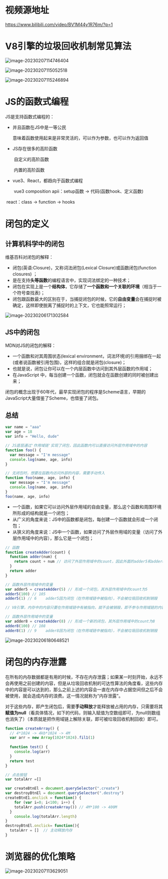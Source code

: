 # 视频源地址

https://www.bilibili.com/video/BV1M44y1R76m/?p=1

# V8引擎的垃圾回收机制常见算法

![image-20230207114746404](js闭包.assets/image-20230207114746404.png)

![image-20230207115052518](js闭包.assets/image-20230207115052518.png)

![image-20230207115246894](js闭包.assets/image-20230207115246894.png)

# JS的函数式编程

JS是支持函数式编程的：

- 并且函数在JS中是一等公民

  ​	意味着函数使用起来是非常灵活的，可以作为参数，也可以作为返回值

- JS存在很多的高阶函数

  ​	自定义的高阶函数

  ​	内置的高阶函数

- vue3、React，都趋向于函数式编程

  ​	vue3 composition apii：setup函数 -> 代码(函数hook、定义函数)

​			react：class -> function -> hooks

# 闭包的定义

## 计算机科学中的闭包

维基百科对闭包的解释：

- 闭包(英语:Closure)，又称词法闭包(Lexical Closure)或函数闭包(function closures) ；
- 是在支持**头等函数**的编程语言中，实现词法绑定的一种技术；
- 闭包在实现上是一个**结构体**，它存储了**一个函数和一个关联的环境**（相当于一个符号查找表)；
- 闭包跟函数最大的区别在于，当捕捉闭包的时候，它的**自由变量**会在捕捉时被确定，这样即使脱离了捕捉时的上下文，它也能照常运行；

![image-20230206171302584](js闭包.assets/image-20230206171302584.png)

## JS中的闭包

MDN对JS的闭包的解释：

- 一个函数和对其周围状态(lexical environment，词法环境)的引用捆绑在一起(或者说函数被引用包围)，这样的组合就是闭包(closure)；
- 也就是说，闭包让你可以在一个内层函数中访问到其外层函数的作用域；
- 在JavaScript 中，每当创建一个函数，闭包就会在函数创建的同时被创建出来；

闭包的概念出现于60年代，最早实现闭包的程序是Scheme语言，早期的JavaScript大量借鉴了Scheme，也借鉴了闭包。

## 总结

```javascript
var name = "aaa"
var age = 18
var info = "Hello, dude"

// JS底层通过'作用域链'实现了闭包，因此函数内可以直接访问外层作用域中的内容
function foo() {
  var message = "I'm message"
  console.log(name, age, info)
}

// 无闭包时，想要在函数内访问外部的内容，需要手动传入
function foo(name, age, info) {
  var message = "I'm message"
  console.log(name, age, info)
}
foo(name, age, info)
```

- 一个函数，如果它可以访问外层作用域的自由变量，那么这个函数和周围环境所形成的结构就是一个闭包；
- 从广义的角度来说：JS中的函数都是闭包，每创建一个函数就会形成一个闭包；
- 从狭义的角度来说：JS中一个函数，如果访问了外层作用域的变量（访问了外层作用域中的内容），那么它是一个闭包；

```javascript
// 函数
function createAdder(count) {
  function adder(num) {
    return count + num // 访问了外层作用域中的count，因此外面的adder5和adder8都不会销毁
  }
  return adder
}

// 函数外层作用域中的变量
var adder5 = createAdder(5) // 形成一个闭包，其外层作用域中的count为5
adder5(100) // 105
adder5(1) // 6    adder5因为闭包（在作用域链中被指向），不会被垃圾回收机制销毁

// V8引擎，内存中的内容只要在作用域链中有被指向，就不会被销毁，即不参与作用域链的内容才会被销毁

// 函数外层作用域中的变量
var adder8 = createAdder(8) // 形成一个新的闭包，其外层作用域中的count为8
adder8(100) // 108
adder8(1) // 9    adder8因为闭包（在作用域链中被指向），不会被垃圾回收机制销毁
```

![image-20230206180648521](js闭包.assets/image-20230206180648521.png)

# 闭包的内存泄露

在所有的内存数据都是有用的时候，不存在内存泄露；如果某一时刻开始，永远不会再使用之前创建的内容，但是从垃圾回收机制的可达性算法的角度看，这些内存中的内容是可以达到的，那么之前上述的内容会一直在内存中占据空间但之后不会被使用，就会造成内存的浪费。这一情况就称为“内存泄露"。

对于这些内存，即产生闭包后，需要**手动释放**才能释放被占用的内存，只需要将其**赋值为null**（看具体情况，如下的代码，则输入赋值为空数组即可，为null则数组也消失了）（本质就是把作用域链上解除关联，即可被垃圾回收机制回收）即可。

```javascript
function createArray() {
  // 4*1024 -> 4kb*1024 -> 4M
  var arr = new Array(1024*1024).fil1(1)
  
  function test() {
  	console.log(arr)
  }
  return test
}

// 点击按钮
var totalArr =[]

var createBtnEl = document.querySelector(".create")
var destroyBtnEl = document.querySelector(".destroy")
createBtnE1.onclick = function() {
	for (var i=0; i<100; i++) {
    totalArr.push(createArray()) // 4M*100 -> 400M
  }
	console.log(totalArr.length)
}
destroyBtnEl.onclick= function(){
  totalArr = []  // 主动释放内存
}
```

# 浏览器的优化策略

![image-20230207113629051](js闭包.assets/image-20230207113629051.png)